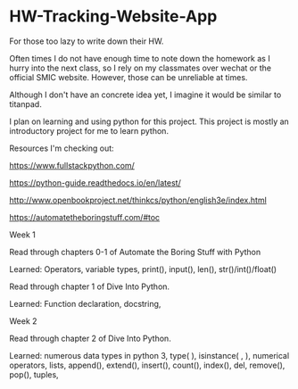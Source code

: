 # HW-Tracking-Website-App
For those too lazy to write down their HW.

Often times I do not have enough time to note down the homework as I hurry into the next class, so I rely on my classmates over wechat or the official SMIC website. However, those can be unreliable at times.

Although I don't have an concrete idea yet, I imagine it would be similar to titanpad.

I plan on learning and using python for this project. This project is mostly an introductory project for me to learn python.

Resources I'm checking out:

https://www.fullstackpython.com/

https://python-guide.readthedocs.io/en/latest/

http://www.openbookproject.net/thinkcs/python/english3e/index.html

https://automatetheboringstuff.com/#toc


Week 1

Read through chapters 0-1 of Automate the Boring Stuff with Python

Learned: Operators, variable types, print(), input(), len(), str()/int()/float()

Read through chapter 1 of Dive Into Python.

Learned: Function declaration, docstring, 


Week 2

Read through chapter 2 of Dive Into Python.

Learned: numerous data types in python 3, type( ), isinstance( , ), numerical operators, lists, append(), extend(), insert(), count(), index(), del, remove(), pop(), tuples, 


